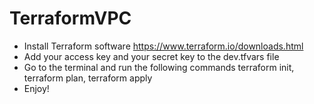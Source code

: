 # TerraformVPC
  
- Install Terraform software https://www.terraform.io/downloads.html 
- Add your access key and your secret key to the dev.tfvars file
- Go to the terminal and run the following commands terraform init, terraform plan, terraform apply
- Enjoy!
